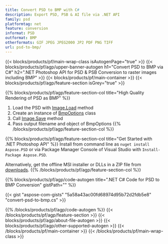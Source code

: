 ```yaml
---
title: Convert PSD to BMP with C#
description: Export PSD, PSB & AI file via .NET API
family: psd
platformtag: net
feature: conversion
informat: PSD
outformat: BMP
otherformats: GIF JPEG JPEG2000 JP2 PDF PNG TIFF
url: psd-to-bmp/
---
```


{{< blocks/products/pf/main-wrap-class isAutogenPage="true" >}}
{{< blocks/products/pf/agp/upper-banner-autogen h1="Convert PSD to BMP via C#" h2=".NET Photoshop API for PSD & PSB Conversion to raster images including BMP" >}}
{{< blocks/products/pf/main-container >}}
{{< blocks/products/pf/agp/feature-section isGrey="true" >}}

{{% blocks/products/pf/agp/feature-section-col title="High Quality Rendering of PSD as BMP" %}}
1. Load the PSD with [Image.Load](https://apireference.aspose.com/psd/net/aspose.psd/image/methods/load/index) method
1. Create an instance of [BmpOptions](https://apireference.aspose.com/psd/net/aspose.psd.imageoptions/bmpoptions) class
1. Call [Image.Save](https://apireference.aspose.com/psd/net/aspose.psd/image/methods/save/index) method
1. Pass output filename and object of BmpOptions
{{% /blocks/products/pf/agp/feature-section-col %}}

{{% blocks/products/pf/agp/feature-section-col title="Get Started with .NET Photoshop API" %}}
Install from command line as ```nuget install Aspose.PSD``` or via Package Manager Console of Visual Studio with ```Install-Package Aspose.PSD```.

Alternatively, get the offline MSI installer or DLLs in a ZIP file from [downloads](https://releases.aspose.com/psd/net).
{{% /blocks/products/pf/agp/feature-section-col %}}

{{% blocks/products/pf/agp/code-autogen title=".NET C# Code for PSD to BMP Conversion" gistPath="" %}}

{{< gist "aspose-com-gists" "5a58a43ac00fd68974d95b72d2fdb5e8" "convert-psd-to-bmp.cs" >}}

{{% /blocks/products/pf/agp/code-autogen %}}
{{< /blocks/products/pf/agp/feature-section >}}
{{< blocks/products/pf/agp/about-file-autogen >}}
{{< blocks/products/pf/agp/other-supported-autogen >}}
{{< /blocks/products/pf/main-container >}}
{{< /blocks/products/pf/main-wrap-class >}}

